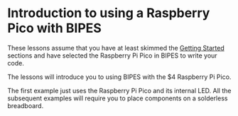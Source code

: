 # Introduction to using a Raspberry Pico with BIPES

These lessons assume that you have at least skimmed the [Getting Started](http://www.coderdojotc.org/micropython/getting-started/01-intro/) sections and have selected the Raspberry Pi Pico in BIPES to write your code.

The lessons will introduce you to using BIPES with the $4 Raspberry Pi Pico.

The first example just uses the Raspberry Pi Pico and its internal LED. All the subsequent examples will require you to place components on a solderless breadboard.